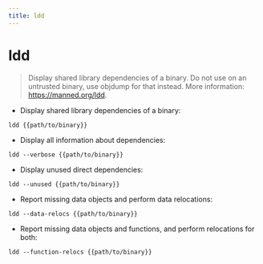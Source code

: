 ```yaml
---
title: ldd
---
```

# ldd

> Display shared library dependencies of a binary.
> Do not use on an untrusted binary, use objdump for that instead.
> More information: <https://manned.org/ldd>.

- Display shared library dependencies of a binary:

`ldd {{path/to/binary}}`

- Display all information about dependencies:

`ldd --verbose {{path/to/binary}}`

- Display unused direct dependencies:

`ldd --unused {{path/to/binary}}`

- Report missing data objects and perform data relocations:

`ldd --data-relocs {{path/to/binary}}`

- Report missing data objects and functions, and perform relocations for both:

`ldd --function-relocs {{path/to/binary}}`
